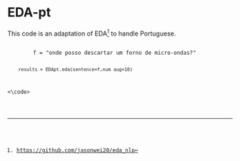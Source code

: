 # EDA-pt

This code is an adaptation of EDA[^1] to handle Portuguese.

<code>
        f = "onde posso descartar um forno de micro-ondas?"
        
        results = EDApt.eda(sentence=f,num_aug=10)
<\code>

[^1]: https://github.com/jasonwei20/eda_nlp
